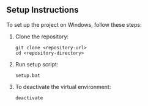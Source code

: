 ## Setup Instructions

To set up the project on Windows, follow these steps:

1. Clone the repository:
   ```shell
   git clone <repository-url>
   cd <repository-directory>
2. Run setup script:
    ```shell
   setup.bat
3. To deactivate the virtual environment:
    ```shell
   deactivate
